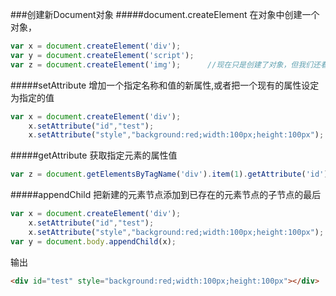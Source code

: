 ###创建新Document对象
#####document.createElement
在对象中创建一个对象，
```js
var x = document.createElement('div');
var y = document.createElement('script');
var z = document.createElement('img');		//现在只是创建了对象，但我们还看不到
```
#####setAttribute
增加一个指定名称和值的新属性,或者把一个现有的属性设定为指定的值
```js
var x = document.createElement('div');
	x.setAttribute("id","test");
	x.setAttribute("style","background:red;width:100px;height:100px");
```
#####getAttribute
获取指定元素的属性值
```js
var z = document.getElementsByTagName('div').item(1).getAttribute('id');
```
#####appendChild
把新建的元素节点添加到已存在的元素节点的子节点的最后
```js
var x = document.createElement('div');
	x.setAttribute("id","test");
	x.setAttribute("style","background:red;width:100px;height:100px");
var y = document.body.appendChild(x);
```
输出
```html
<div id="test" style="background:red;width:100px;height:100px"></div>
```